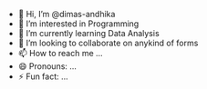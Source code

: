 - 👋 Hi, I’m @dimas-andhika
- 👀 I’m interested in Programming
- 🌱 I’m currently learning Data Analysis
- 💞️ I’m looking to collaborate on anykind of forms
- 📫 How to reach me ...
- 😄 Pronouns: ...
- ⚡ Fun fact: ...

<!---
dimas-andhika/dimas-andhika is a ✨ special ✨ repository because its `README.md` (this file) appears on your GitHub profile.
You can click the Preview link to take a look at your changes.
--->
